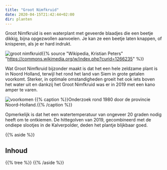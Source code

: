 ```yaml
---
title: "Groot Nimfkruid"
date: 2020-04-15T21:42:44+02:00
dir: planten
---
```


Groot Nimfkruid is een waterplant met geveerde blaadjes die een beetje dikkig, bijna opgezwollen aanvoelen. 
Je kan ze een beetje laten knappen, of knisperen, als je er hard indrukt.  

![groot nimfkruid](/images/groot-nimfkruid.jpg){{% source "Wikipedia, Kristian Peters" "https://commons.wikimedia.org/w/index.php?curid=1266235" %}}  

Wat Groot Nimfkruid bijzonder maakt is dat het een hele zeldzame plant is in Noord Holland, 
terwijl het rond het land van Siem in grote getalen voorkomt. 
Sterker, in optimale omstandigheden groeit het ook iets boven het water uit en 
dankzij het Groot Nimfkruid was er in 2019 met een kano amper te varen.

![voorkomen](/images/groot_nimfkruid_voorkomen.jpg)
{{% caption %}}Onderzoek rond 1980 door de provincie Noord-Holland.{{% /caption %}} 

Opmerkelijk is dat het een watertemperatuur van ongeveer 20 graden nodig heeft om te ontkiemen. 
De hittegolven van 2019, gecombineerd met de ondiepe slootjes in de Kalverpolder, deden het plantje blijkbaar goed. 

{{% aside %}}
## Inhoud
{{% tree %}}
{{% /aside %}}